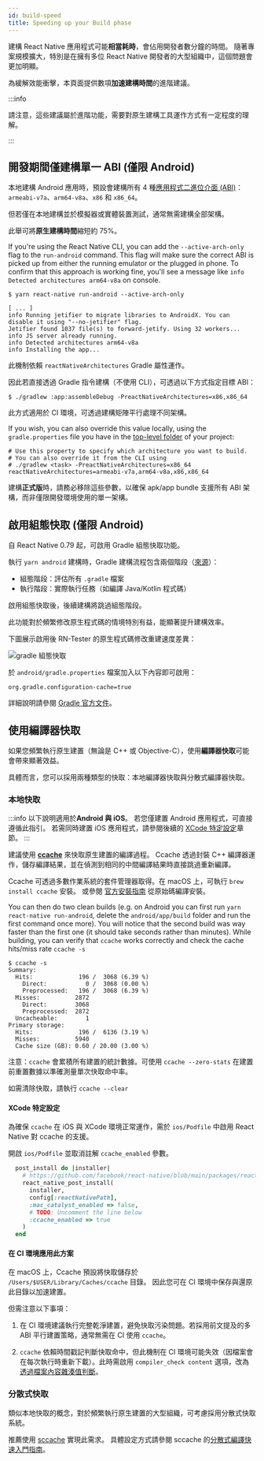 ```yaml
---
id: build-speed
title: Speeding up your Build phase
---
```


建構 React Native 應用程式可能**相當耗時**，會佔用開發者數分鐘的時間。
隨著專案規模擴大，特別是在擁有多位 React Native 開發者的大型組織中，這個問題會更加明顯。

為緩解效能衝擊，本頁面提供數項**加速建構時間**的進階建議。

:::info

請注意，這些建議屬於進階功能，需要對原生建構工具運作方式有一定程度的理解。

:::

## 開發期間僅建構單一 ABI (僅限 Android)

本地建構 Android 應用時，預設會建構所有 4 種[應用程式二進位介面 (ABI)](https://developer.android.com/ndk/guides/abis)：`armeabi-v7a`、`arm64-v8a`、`x86` 和 `x86_64`。

但若僅在本地建構並於模擬器或實體裝置測試，通常無需建構全部架構。

此舉可將**原生建構時間**縮短約 75%。

If you're using the React Native CLI, you can add the `--active-arch-only` flag to the `run-android` command. This flag will make sure the correct ABI is picked up from either the running emulator or the plugged in phone. To confirm that this approach is working fine, you'll see a message like `info Detected architectures arm64-v8a` on console.

```
$ yarn react-native run-android --active-arch-only

[ ... ]
info Running jetifier to migrate libraries to AndroidX. You can disable it using "--no-jetifier" flag.
Jetifier found 1037 file(s) to forward-jetify. Using 32 workers...
info JS server already running.
info Detected architectures arm64-v8a
info Installing the app...
```

此機制依賴 `reactNativeArchitectures` Gradle 屬性運作。

因此若直接透過 Gradle 指令建構（不使用 CLI），可透過以下方式指定目標 ABI：

```
$ ./gradlew :app:assembleDebug -PreactNativeArchitectures=x86,x86_64
```

此方式適用於 CI 環境，可透過建構矩陣平行處理不同架構。

If you wish, you can also override this value locally, using the `gradle.properties` file you have in the [top-level folder](https://github.com/facebook/react-native/blob/19cf70266eb8ca151aa0cc46ac4c09cb987b2ceb/template/android/gradle.properties#L30-L33) of your project:

```
# Use this property to specify which architecture you want to build.
# You can also override it from the CLI using
# ./gradlew <task> -PreactNativeArchitectures=x86_64
reactNativeArchitectures=armeabi-v7a,arm64-v8a,x86,x86_64
```

建構**正式版**時，請務必移除這些參數，以確保 apk/app bundle 支援所有 ABI 架構，而非僅限開發環境使用的單一架構。

## 啟用組態快取 (僅限 Android)

自 React Native 0.79 起，可啟用 Gradle 組態快取功能。

執行 `yarn android` 建構時，Gradle 建構流程包含兩個階段（[來源](https://docs.gradle.org/current/userguide/build_lifecycle.html)）：

- 組態階段：評估所有 `.gradle` 檔案
- 執行階段：實際執行任務（如編譯 Java/Kotlin 程式碼）

啟用組態快取後，後續建構將跳過組態階段。

此功能對於頻繁修改原生程式碼的情境特別有益，能顯著提升建構效率。

下圖展示啟用後 RN-Tester 的原生程式碼修改重建速度差異：

![gradle 組態快取](/docs/assets/gradle-config-caching.gif)

於 `android/gradle.properties` 檔案加入以下內容即可啟用：

```
org.gradle.configuration-cache=true
```

詳細說明請參閱 [Gradle 官方文件](https://docs.gradle.org/current/userguide/configuration_cache.html)。

## 使用編譯器快取

如果您頻繁執行原生建置（無論是 C++ 或 Objective-C），使用**編譯器快取**可能會帶來顯著效益。

具體而言，您可以採用兩種類型的快取：本地編譯器快取與分散式編譯器快取。

### 本地快取

:::info
以下說明適用於**Android 與 iOS**。
若您僅建置 Android 應用程式，可直接遵循此指引。
若需同時建置 iOS 應用程式，請參閱後續的 [XCode 特定設定](#xcode-specific-setup)章節。
:::

建議使用 [**ccache**](https://ccache.dev/) 來快取原生建置的編譯過程。
Ccache 透過封裝 C++ 編譯器運作，儲存編譯結果，並在偵測到相同的中間編譯結果時直接跳過重新編譯。

Ccache 可透過多數作業系統的套件管理器取得。在 macOS 上，可執行 `brew install ccache` 安裝。
或參閱 [官方安裝指南](https://github.com/ccache/ccache/blob/master/doc/INSTALL.md) 從原始碼編譯安裝。

You can then do two clean builds (e.g. on Android you can first run `yarn react-native run-android`, delete the `android/app/build` folder and run the first command once more). You will notice that the second build was way faster than the first one (it should take seconds rather than minutes).
While building, you can verify that `ccache` works correctly and check the cache hits/miss rate `ccache -s`

```
$ ccache -s
Summary:
  Hits:             196 /  3068 (6.39 %)
    Direct:           0 /  3068 (0.00 %)
    Preprocessed:   196 /  3068 (6.39 %)
  Misses:          2872
    Direct:        3068
    Preprocessed:  2872
  Uncacheable:        1
Primary storage:
  Hits:             196 /  6136 (3.19 %)
  Misses:          5940
  Cache size (GB): 0.60 / 20.00 (3.00 %)
```

注意：`ccache` 會累積所有建置的統計數據。可使用 `ccache --zero-stats` 在建置前重置數據以準確測量單次快取命中率。

如需清除快取，請執行 `ccache --clear`

#### XCode 特定設定

為確保 `ccache` 在 iOS 與 XCode 環境正常運作，需於 `ios/Podfile` 中啟用 React Native 對 ccache 的支援。

開啟 `ios/Podfile` 並取消註解 `ccache_enabled` 參數。

```ruby
  post_install do |installer|
    # https://github.com/facebook/react-native/blob/main/packages/react-native/scripts/react_native_pods.rb#L197-L202
    react_native_post_install(
      installer,
      config[:reactNativePath],
      :mac_catalyst_enabled => false,
      # TODO: Uncomment the line below
      :ccache_enabled => true
    )
  end
```

#### 在 CI 環境應用此方案

在 macOS 上，Ccache 預設將快取儲存於 `/Users/$USER/Library/Caches/ccache` 目錄。
因此您可在 CI 環境中保存與還原此目錄以加速建置。

但需注意以下事項：

1. 在 CI 環境建議執行完整乾淨建置，避免快取污染問題。若採用前文提及的多 ABI 平行建置策略，通常無需在 CI 使用 `ccache`。

2. `ccache` 依賴時間戳記判斷快取命中，但此機制在 CI 環境可能失效（因檔案會在每次執行時重新下載）。此時需啟用 `compiler_check content` 選項，改為[透過檔案內容雜湊值判斷](https://ccache.dev/manual/4.3.html)。

### 分散式快取

類似本地快取的概念，對於頻繁執行原生建置的大型組織，可考慮採用分散式快取系統。

推薦使用 [sccache](https://github.com/mozilla/sccache) 實現此需求。
具體設定方式請參閱 sccache 的[分散式編譯快速入門指南](https://github.com/mozilla/sccache/blob/main/docs/DistributedQuickstart.md)。